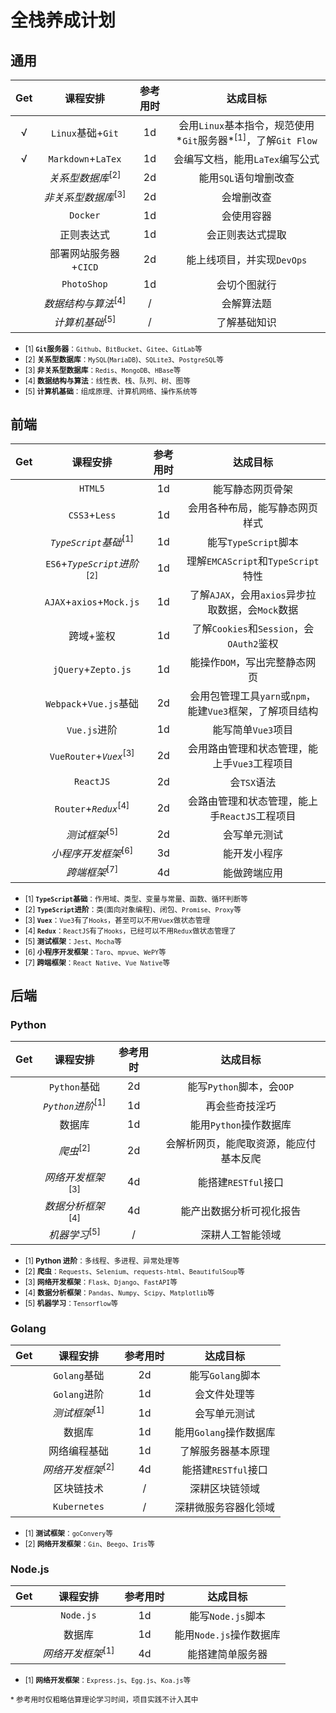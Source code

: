 # 全栈养成计划

## 通用

| Get |            课程安排            | 参考用时 |                                 达成目标                                 |
| :-: | :----------------------------: | :------: | :----------------------------------------------------------------------: |
|  √  |       `Linux`基础+`Git`        |    1d    | 会用`Linux`基本指令，规范使用*`Git`服务器*<sup>[1]</sup>，了解`Git Flow` |
|  √  |       `Markdown`+`LaTex`       |    1d    |                     会编写文档，能用`LaTex`编写公式                      |
|     |  _关系型数据库_<sup>[2]</sup>  |    2d    |                          能用`SQL`语句增删改查                           |
|     | _非关系型数据库_<sup>[3]</sup> |    2d    |                                会增删改查                                |
|     |            `Docker`            |    1d    |                                会使用容器                                |
|     |           正则表达式           |    1d    |                             会正则表达式提取                             |
|     |     部署网站服务器+`CICD`      |    2d    |                        能上线项目，并实现`DevOps`                        |
|     |          `PhotoShop`           |    1d    |                               会切个图就行                               |
|     | _数据结构与算法_<sup>[4]</sup> |    /     |                                会解算法题                                |
|     |   _计算机基础_<sup>[5]</sup>   |    /     |                               了解基础知识                               |

-   <small>[1] **`Git`服务器**：`Github`、`BitBucket`、`Gitee`、`GitLab`等</small>
-   <small>[2] **关系型数据库**：`MySQL`(`MariaDB`)、`SQLite3`、`PostgreSQL`等</small>
-   <small>[3] **非关系型数据库**：`Redis`、`MongoDB`、`HBase`等</small>
-   <small>[4] **数据结构与算法**：线性表、栈、队列、树、图等</small>
-   <small>[5] **计算机基础**：组成原理、计算机网络、操作系统等</small>

## 前端

| Get |                课程安排                | 参考用时 |                         达成目标                          |
| :-: | :------------------------------------: | :------: | :-------------------------------------------------------: |
|     |                `HTML5`                 |    1d    |                     能写静态网页骨架                      |
|     |             `CSS3`+`Less`              |    1d    |              会用各种布局，能写静态网页样式               |
|     |    _`TypeScript`基础_<sup>[1]</sup>    |    1d    |                   能写`TypeScript`脚本                    |
|     | `ES6`+_`TypeScript`进阶_<sup>[2]</sup> |    1d    |            理解`EMCAScript`和`TypeScript`特性             |
|     |        `AJAX`+`axios`+`Mock.js`        |    1d    |     了解`AJAX`，会用`axios`异步拉取数据，会`Mock`数据     |
|     |               跨域+鉴权                |    1d    |         了解`Cookies`和`Session`，会`OAuth2`鉴权          |
|     |          `jQuery`+`Zepto.js`           |    1d    |               能操作`DOM`，写出完整静态网页               |
|     |         `Webpack`+`Vue.js`基础         |    2d    | 会用包管理工具`yarn`或`npm`，能建`Vue3`框架，了解项目结构 |
|     |              `Vue.js`进阶              |    1d    |                    能写简单`Vue3`项目                     |
|     |   `VueRouter`+_`Vuex`_<sup>[3]</sup>   |    2d    |       会用路由管理和状态管理，能上手`Vue3`工程项目        |
|     |               `ReactJS`                |    2d    |                        会`TSX`语法                        |
|     |    `Router`+_`Redux`_<sup>[4]</sup>    |    2d    |       会路由管理和状态管理，能上手`ReactJS`工程项目       |
|     |        _测试框架_<sup>[5]</sup>        |    2d    |                       会写单元测试                        |
|     |     _小程序开发框架_<sup>[6]</sup>     |    3d    |                       能开发小程序                        |
|     |        _跨端框架_<sup>[7]</sup>        |    4d    |                       能做跨端应用                        |

-   <small>[1] **`TypeScript`基础**：作用域、类型、变量与常量、函数、循环判断等</small>
-   <small>[2] **`TypeScript`进阶**：类(面向对象编程)、闭包、`Promise`、`Proxy`等</small>
-   <small>[3] **`Vuex`**：`Vue3`有了`Hooks`，甚至可以不用`Vuex`做状态管理</small>
-   <small>[4] **`Redux`**：`ReactJS`有了`Hooks`，已经可以不用`Redux`做状态管理了</small>
-   <small>[5] **测试框架**：`Jest`、`Mocha`等</small>
-   <small>[6] **小程序开发框架**：`Taro`、`mpvue`、`WePY`等</small>
-   <small>[7] **跨端框架**：`React Native`、`Vue Native`等</small>

## 后端

### Python

| Get |           课程安排           | 参考用时 |                达成目标                |
| :-: | :--------------------------: | :------: | :------------------------------------: |
|     |         `Python`基础         |    2d    |       能写`Python`脚本，会`OOP`        |
|     | _`Python`进阶_<sup>[1]</sup> |    1d    |             再会些奇技淫巧             |
|     |            数据库            |    1d    |         能用`Python`操作数据库         |
|     |     _爬虫_<sup>[2]</sup>     |    2d    | 会解析网页，能爬取资源，能应付基本反爬 |
|     | _网络开发框架_<sup>[3]</sup> |    4d    |          能搭建`RESTful`接口           |
|     | _数据分析框架_<sup>[4]</sup> |    4d    |        能产出数据分析可视化报告        |
|     |   _机器学习_<sup>[5]</sup>   |    /     |            深耕人工智能领域            |

-   <small>[1] **Python 进阶**：多线程、多进程、异常处理等</small>
-   <small>[2] **爬虫**：`Requests`、`Selenium`、`requests-html`、`BeautifulSoup`等</small>
-   <small>[3] **网络开发框架**：`Flask`、`Django`、`FastAPI`等</small>
-   <small>[4] **数据分析框架**：`Pandas`、`Numpy`、`Scipy`、`Matplotlib`等</small>
-   <small>[5] **机器学习**：`Tensorflow`等</small>

### Golang

| Get |           课程安排           | 参考用时 |        达成目标        |
| :-: | :--------------------------: | :------: | :--------------------: |
|     |         `Golang`基础         |    2d    |    能写`Golang`脚本    |
|     |         `Golang`进阶         |    1d    |      会文件处理等      |
|     |   _测试框架_<sup>[1]</sup>   |    1d    |      会写单元测试      |
|     |            数据库            |    1d    | 能用`Golang`操作数据库 |
|     |         网络编程基础         |    1d    |   了解服务器基本原理   |
|     | _网络开发框架_<sup>[2]</sup> |    4d    |  能搭建`RESTful`接口   |
|     |          区块链技术          |    /     |     深耕区块链领域     |
|     |         `Kubernetes`         |    /     |  深耕微服务容器化领域  |

-   <small>[1] **测试框架**：`goConvery`等</small>
-   <small>[2] **网络开发框架**：`Gin`、`Beego`、`Iris`等</small>

### Node.js

| Get |           课程安排           | 参考用时 |        达成目标         |
| :-: | :--------------------------: | :------: | :---------------------: |
|     |          `Node.js`           |    1d    |    能写`Node.js`脚本    |
|     |            数据库            |    1d    | 能用`Node.js`操作数据库 |
|     | _网络开发框架_<sup>[1]</sup> |    4d    |    能搭建简单服务器     |

-   <small>[1] **网络开发框架**：`Express.js`、`Egg.js`、`Koa.js`等</small>

<small>\* 参考用时仅粗略估算理论学习时间，项目实践不计入其中</small>
